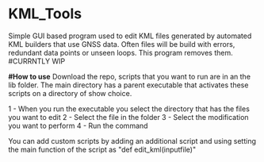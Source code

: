 # KML_Tools
Simple GUI based program used to edit KML files generated by automated KML builders that use GNSS data. Often files will be build with errors, redundant data points or unseen loops. This program removes them. 
#CURRNTLY WIP

**#How to use**
Download the repo, scripts that you want to run are in an the lib folder. The main directory has a parent executable that activates these scripts on a directory of show choice. 

1 - When you run the executable you select the directory that has the files you want to edit
2 - Select the file in the folder
3 - Select the modification you want to perform
4 - Run the command

You can add custom scripts by adding an additional script and using setting the main function of the script as "def edit_kml(inputfile)"

